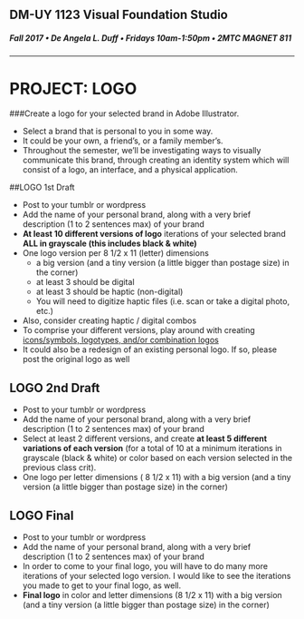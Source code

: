 ## DM-UY 1123 Visual Foundation Studio
##### Fall 2017 • De Angela L. Duff • Fridays 10am-1:50pm • 2MTC MAGNET 811
---


# PROJECT: LOGO
###Create a logo for your selected brand in Adobe Illustrator.
* Select a brand that is personal to you in some way. 
* It could be your own, a friend’s, or a family member’s. 
* Throughout the semester, we’ll be investigating ways to visually communicate this brand, through creating an identity system which will consist of a logo, an interface, and a physical application.

##LOGO 1st Draft  
* Post to your tumblr or wordpress 
* Add the name of your personal brand, along with a very brief description (1 to 2 sentences max) of your brand
* **At least 10 different versions of logo** iterations of your selected brand **ALL in grayscale (this includes black &amp; white)**
* One logo version per 8 1/2 x 11 (letter) dimensions
  * a big version (and a tiny version (a little bigger than postage size) in the corner)
  * at least 3 should be digital
  * at least 3 should be haptic (non-digital) 
  * You will need to digitize haptic files (i.e. scan or take a digital photo, etc.)
* Also, consider creating haptic / digital combos
* To comprise your different versions, play around with creating <a href="http://www.logodesignsource.com/types.html" target="_blank">icons/symbols, logotypes, and/or combination logos</a>
* It could also be a redesign of an existing personal logo. If so, please post the original logo as well

## LOGO 2nd Draft  
* Post to your tumblr or wordpress
* Add the name of your personal brand, along with a very brief description (1 to 2 sentences max) of your brand
* Select at least 2 different versions, and create
**at least 5 different variations of each version** (for a total of 10 at a minimum iterations in grayscale (black & white) or color based on each version selected in the previous class crit).
* One logo per letter dimensions ( 8 1/2 x 11) with a big version (and a tiny version (a little bigger than postage size) in the corner)

## LOGO Final  
* Post to your tumblr or wordpress
* Add the name of your personal brand, along with a very brief description (1 to 2 sentences max) of your brand
* In order to come to your final logo, you will have to do many more iterations of your selected logo version. I would like to see the iterations you made to get to your final logo, as well.
* **Final logo** in color and letter dimensions (8 1/2 x 11) with a big version (and a tiny version (a little bigger than postage size) in the corner)



